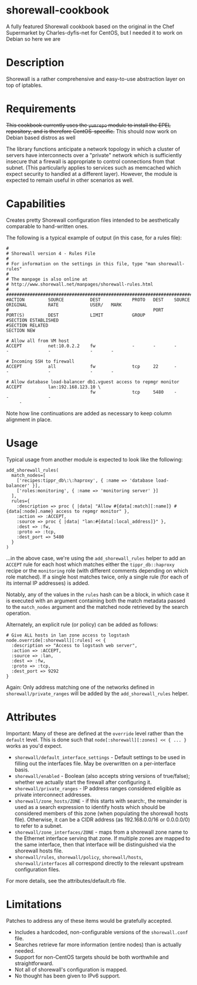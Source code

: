 shorewall-cookbook
==================

A fully featured Shorewall cookbook based on the original in the Chef Supermarket by Charles-dyfis-net for CentOS, but I needed it to work on Debian so here we are

Description
===========

Shorewall is a rather comprehensive and easy-to-use abstraction layer on top of iptables.

Requirements
============

~~This cookbook currently uses the `yumrepo` module to install the EPEL repository, and is therefore CentOS-specific.~~   This should now work on Debian based distros as well

The library functions anticipate a network topology in which a cluster of servers have interconnects over a "private" network which is sufficiently insecure that a firewall is appropriate to control connections from that subnet. (This particularly applies to services such as memcached which expect security to handled at a different layer). However, the module is expected to remain useful in other scenarios as well.

Capabilities
============

Creates pretty Shorewall configuration files intended to be aesthetically comparable to hand-written ones.

The following is a typical example of output (in this case, for a rules file):
```
#
# Shorewall version 4 - Rules File
#
# For information on the settings in this file, type "man shorewall-rules"
#
# The manpage is also online at
# http://www.shorewall.net/manpages/shorewall-rules.html
#
############################################################################################################################
#ACTION         SOURCE          DEST            PROTO   DEST    SOURCE          ORIGINAL        RATE            USER/   MARK
#                                                       PORT    PORT(S)         DEST            LIMIT           GROUP
#SECTION ESTABLISHED
#SECTION RELATED
SECTION NEW

# Allow all from VM host
ACCEPT          net:10.0.2.2    fw              -       -       -               -               -               -       -

# Incoming SSH to firewall
ACCEPT          all             fw              tcp     22      -               -               -               -       -

# Allow database load-balancer db1.vguest access to repmgr monitor
ACCEPT          lan:192.168.123.10 \
                                fw              tcp     5480    -               -               -             
     -
```


Note how line continuations are added as necessary to keep column alignment in place.

Usage
=====

Typical usage from another module is expected to look like the following:
```
add_shorewall_rules(
  match_nodes=[
    ['recipes:tippr_db\:\:haproxy', { :name => 'database load-balancer' }],
    ['roles:monitoring', { :name => 'monitoring server' }]
  ],
  rules={
    :description => proc { |data| "Allow #{data[:match][:name]} #{data[:node].name} access to repmgr monitor" },
    :action => :ACCEPT,
    :source => proc { |data| "lan:#{data[:local_address]}" },
    :dest => :fw,
    :proto => :tcp,
    :dest_port => 5480
  }
)
```
...in the above case, we're using the `add_shorewall_rules` helper to add an `ACCEPT` rule for each host which matches either the `tippr_db::haproxy` recipe or the `monitoring` role (with different comments depending on which role matched). If a single host matches twice, only a single rule (for each of its internal IP addresses) is added.

Notably, any of the values in the `rules` hash can be a block, in which case it is executed with an argument containing both the match metadata passed to the `match_nodes` argument and the matched node retrieved by the search operation.

Alternately, an explicit rule (or policy) can be added as follows:

```
# Give ALL hosts in lan zone access to logstash
node.override[:shorewall][:rules] << {
  :description => "Access to logstash web server",
  :action => :ACCEPT,
  :source => :lan,
  :dest => :fw,
  :proto => :tcp,
  :dest_port => 9292
}
```
Again: Only address matching one of the networks defined in `shorewall/private_ranges` will be added by the `add_shorewall_rules` helper.

Attributes
==========

Important: Many of these are defined at the `override` level rather than the `default` level. This is done such that `node[:shorewall][:zones] << { ... }` works as you'd expect.

+ `shorewall/default_interface_settings` - Default settings to be used in filling out the interfaces file. May be overwritten on a per-interface basis.
+ `shorewall/enabled` - Boolean (also accepts string versions of true/false); whether we actually start the firewall after configuring it.
+ `shorewall/private_ranges` - IP address ranges considered eligible as private interconnect addresses.
+ `shorewall/zone_hosts/ZONE` - if this starts with search:, the remainder is used as a search expression to identify hosts which should be considered members of this zone (when populating the shorewall hosts file). Otherwise, it can be a CIDR address (as 192.168.0.0/16 or 0.0.0.0/0) to refer to a subnet.
+ `shorewall/zone_interfaces/ZONE` - maps from a shorewall zone name to the Ethernet interface serving that zone. If multiple zones are mapped to the same interface, then that interface will be distinguished via the shorewall hosts file.
+ `shorewall/rules`, `shorewall/policy`, `shorewall/hosts`, `shorewall/interfaces` all correspond directly to the relevant upstream configuration files.

For more details, see the attributes/default.rb file.

Limitations
===========

Patches to address any of these items would be gratefully accepted.

* Includes a hardcoded, non-configurable versions of the `shorewall.conf` file.
* Searches retrieve far more information (entire nodes) than is actually needed.
* Support for non-CentOS targets should be both worthwhile and straightforward.
* Not all of shorewall's configuration is mapped.
* No thought has been given to IPv6 support.

